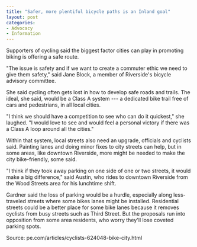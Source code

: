 ```yaml
---
title: "Safer, more plentiful bicycle paths is an Inland goal"
layout: post
categories:
- Advocacy
- Information
---
```


Supporters of cycling said the biggest factor cities can play in promoting biking is offering a safe route.

"The issue is safety and if we want to create a commuter ethic we need to give them safety," said Jane Block, a member of Riverside's bicycle advisory committee.

She said cycling often gets lost in how to develop safe roads and trails. The ideal, she said, would be a Class A system --- a dedicated bike trail free of cars and pedestrians, in all local cities.

"I think we should have a competition to see who can do it quickest," she laughed. "I would love to see and would feel a personal victory if there was a Class A loop around all the cities."

Within that system, local streets also need an upgrade, officials and cyclists said. Painting lanes and doing minor fixes to city streets can help, but in some areas, like downtown Riverside, more might be needed to make the city bike-friendly, some said.

"I think if they took away parking on one side of one or two streets, it would make a big difference," said Austin, who rides to downtown Riverside from the Wood Streets area for his lunchtime shift.

Gardner said the loss of parking would be a hurdle, especially along less-traveled streets where some bikes lanes might be installed. Residential streets could be a better place for some bike lanes because it removes cyclists from busy streets such as Third Street. But the proposals run into opposition from some area residents, who worry they'll lose coveted parking spots.

Source: pe.com/articles/cyclists-624048-bike-city.html